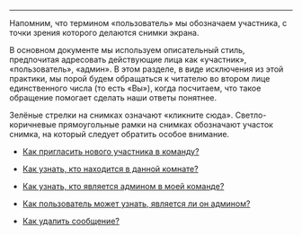 ***
Напомним, что термином «пользователь» мы обозначаем участника, с точки зрения которого делаются снимки экрана.

В основном документе мы используем описательный стиль, предпочитая адресовать действующие лица как «участник», «пользователь», «админ». В этом разделе, в виде исключения из этой практики, мы порой будем обращаться к читателю во втором лице единственного числа (то есть «Вы»), когда посчитаем, что такое обращение помогает сделать наши ответы понятнее. 

Зелёные стрелки на снимках означают «кликните сюда». Светло-коричневые прямоугольные рамки на снимках обозначают участок снимка, на который следует обратить особое внимание.

 - [Как пригласить нового участника в команду?](/articles/ru/faq/how-to-invite-a-new-team-member)

 - [Как узнать, кто находится в данной комнате?](/articles/ru/faq/how-do-I-see-who-is-in-a-room)

 - [Как узнать, кто является админом в моей команде?](/articles/ru/faq/how-to-recognize-an-admin)

 - [Как пользователь может узнать, является ли он админом?](/articles/ru/faq/how-get-your-own-role)

 - [Как удалить сообщение?](/articles/ru/faq/how-to-delete-a-message)
